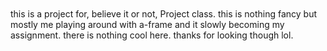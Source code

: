 <h1>
  <img src=></img>
</h1>
this is a project for, believe it or not, Project class. this is nothing fancy but mostly me playing around with a-frame and it slowly becoming my assignment. there is nothing cool here. thanks for looking though lol.

